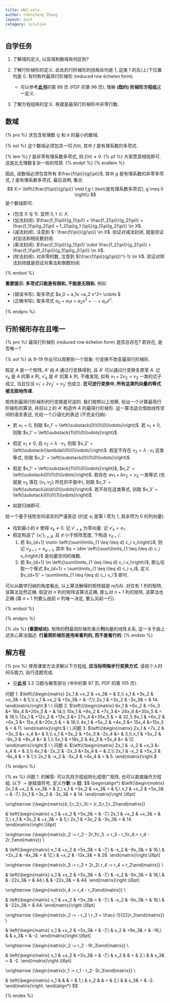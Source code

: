 ```yaml
---
title: HW2-solu
author: Chencheng Zhang
layout: post
category: solution
---
```


## 自学任务

1. 了解域的定义, 以及域和数域有何区别?
2. 了解行阶梯形的定义. 此处的行阶梯形的拐角处均是 $1$, 这类 $1$ 的左/上/下位置均是 $0$. 有时称作最简行阶梯形 (reduced row échelon form).
   - 可以参考[**此书**](https://czhang271828.github.io/Linear-algebra/%E5%8F%82%E8%80%83%E8%B5%84%E6%96%99/%E8%B6%85%E6%B8%85%E6%99%B0%E7%89%88%EF%BC%81%EF%BC%81%E5%BC%A0%E8%B4%A4%E7%A7%91%20%E8%AE%B8%E7%94%AB%E5%8D%8E%20%E9%AB%98%E7%AD%89%E4%BB%A3%E6%95%B0%E8%A7%A3%E9%A2%98%E6%96%B9%E6%B3%95%EF%BC%882ed%EF%BC%89(1).pdf)的第 88 页 (PDF 的第 96 页), 理解 **(既约) 阶梯形方程组**这一定义. 

3. 了解方程组秩的定义. 秩就是最简行阶梯形中非零行数.

## 数域

{% pro %}
求包含有理数 $\mathbb Q$ 和 $\pi$ 的最小的数域.

{% sol %}
这个数域必须包含一切 $f(\pi)$, 其中 $f$ 是有理系数的多项式.

{% lem %}
$f$ 是非零有理系数多项式, 则 $f(\pi) \neq 0$.
{% pf %}
大家愿意相信即可. 这是比无理数复杂一些的性质.
{% endpf %}
{% endlem %}

因此, 该数域必须包含所有 $\frac{f(\pi)}{g(\pi)}$, 其中 $g$ 是有理系数的非零多项式, $f$ 是有理系数多项式. 最后说明, 集合
$$
X:= \left\{\frac{f(\pi)}{g(\pi)} \mid f,g \ \text{是有理系数多项式}, g \neq 0 \right\}
$$
是个数域即可.

- (包含 $0$ 与 $1$). 显然 $0,1 \in X$.
- (加法封闭). $\frac{f_1(\pi)}{g_1(\pi)} + \frac{f_2(\pi)}{g_2(\pi)} = \frac{f_1(\pi)g_2(\pi) + f_2(\pi)g_1 (\pi)}{g_1(\pi)g_2(\pi)} \in X$.
- (减法封闭). 注意到 $- \frac{f(\pi)}{g(\pi)} \in X$. 验证对减法封闭, 就是验证对加法和相反数封闭.
- (乘法封闭). $\frac{f_1(\pi)}{g_1(\pi)} \cdot \frac{f_2(\pi)}{g_2(\pi)} = \frac{f_1(\pi)f_2(\pi)}{g_1(\pi)g_2(\pi)} \in X$.
- (除法封闭). 对非零的数, 注意到 $(\frac{f(\pi)}{g(\pi)})^{-1} \in X$. 验证对除法封闭就是验证对乘法和倒数封闭.

{% endsol %}

**重要提示: 多项式只能是有限和, 不能是无限和.** 例如

- (错误书写). 取多项式 $a_0 + a_1x +a_2 x^2+ \cdots $
- (正确书写). 取多项式 $a_0 + a_1x +a_2 x^2+ \cdots + a_nx^n$.

{% endpro %}

## 行阶梯形存在且唯一

{% pro %}
最简行阶梯形 (reduced row échelon form) 是否总存在? 若存在, 是否唯一?

{% sol %}
从 9-19 作业可以观察到一个现象: 行变换不改变最简行阶梯形.

假定 $A$ 是一个矩阵, $A'$ 由 $A$ 通过行变换得到, 且 $A'$ 可以通过行变换复原至 $A$. 记 $v_k$ 是 $A$ 的第 $k$ 列, $v'_k$ 是 $A'$ 的第 $k$ 列. 不难发现, 如有 $v_1 + 2 v_2 = v_3$ 一类的式子成立, 当且仅当 $v_1' + 2v_2' = v_3'$ 也成立. **在可逆行变换中, 所有这类列向量的等式被无损地传递.**

矩阵到最简行阶梯形的行变换是可逆的. 我们按照以上观察, 给出一个计算最简行阶梯形的算法, 并将以上的 $A'$ 构造作 $A$ 的最简行阶梯形. 这一算法适合借助线性空间的语言表述, 先给一个口语化的表述 (不完全归纳):

- 若 $v_1 = 0$, 则取 $v_1' = \left(\substack{0\\0\\0\\\vdots}\right)$. 若 $v_1 \neq 0$, 则取 $v_1' = \left(\substack{1\\0\\0\\\vdots}\right)$. 

- 假定 $v_1 \neq 0$, 且 $v_2 = \lambda \cdot v_1$, 则取 $v_2' = \left(\substack{\lambda\\0\\0\\\vdots}\right)$. 假定不存在 $v_2 = \lambda \cdot v_1$ 这类等式, 则取 $v_2' = \left(\substack{0\\1\\0\\\vdots}\right)$.

- 假定 $v_1' = \left(\substack{1\\0\\0\\\vdots}\right)$, $v_2' = \left(\substack{0\\1\\0\\\vdots}\right)$. 若存在 $a v_1 + b v_2 = v_3$ 一类等式 (也就是 $v_3$ 落在 $\{v_1, v_2\}$ 所在的平面中), 则取 $v_3' = \left(\substack{a\\b\\0\\\vdots}\right)$. 若不存在这类等式, 则取 $v_3' = \left(\substack{0\\0\\1\\\vdots}\right)$.

- 如是归纳即可.

给一个基于线性空间语言的严谨表述 (约定 $e_l$ 是第 $l$ 项为 $1$, 其余项为 $0$ 的列向量):

- 找到最小的 $k$ 使得 $v_k \neq 0$. 记 $v'_{< k}$ 为零向量. 记 $v'_k = e_1$.
- 假定构造了 $\{v_{i}'\}_{i \leq d}$, 且 $d$ 小于矩阵宽度, 下构造 $v_{d+1}'$.
  1. 若 $v_{d+1} \notin \left\{\sum\limits_{1 \leq i\leq d} c_i v_i\right\}$, 则记 $v_{d+1} = e_{q+1}$, 其中 $q = \dim \left\{\sum\limits_{1 \leq i\leq d} c_i v_i\right\}$ 是向量空间的维数.
  2. 若 $v_{d+1} \in \left\{\sum\limits_{1 \leq i\leq d} c_i v_i\right\}$, 那么任取一个等式 $v_{d+1} = \sum\limits_{1 \leq i\leq d} c_i v_i$, 定义 $v_{d+1}' = \sum\limits_{1 \leq i\leq d} c_i v_i'$ 即可.

可以从数学归纳的角度看出, 以上算法解得的矩阵就是 $ref(A)$. 对仅有 $1$ 列的矩阵, 该算法显然正确. 假定对 $n$ 列的矩阵该算法正确, 那么对 $n+1$ 列的矩阵, 该算法也正确 (第 $n+1$ 列要么由前 $n$ 列唯一决定, 要么另起一行).

{% endsol %}

{% endpro %}

{% slo %}
**(重要结论).** 矩阵的**行**最简阶梯形表示**列**向量的线性关系, 这一关于由上述贪心算法描述. **行最简阶梯形是用来看列的, 而不是看行的**.
{% endslo %}

## 解方程

{% pro %}
使用课堂方法求解以下方程组, **应当标明每步行变换方式**. 请视个人时间与能力, 自行选题完成.

- 见[**此书**](https://czhang271828.github.io/Linear-algebra/%E5%8F%82%E8%80%83%E8%B5%84%E6%96%99/%E8%B6%85%E6%B8%85%E6%99%B0%E7%89%88%EF%BC%81%EF%BC%81%E5%BC%A0%E8%B4%A4%E7%A7%91%20%E8%AE%B8%E7%94%AB%E5%8D%8E%20%E9%AB%98%E7%AD%89%E4%BB%A3%E6%95%B0%E8%A7%A3%E9%A2%98%E6%96%B9%E6%B3%95%EF%BC%882ed%EF%BC%89(1).pdf) 3.3 习题与解答部分 (书中的第 97 页, PDF 的第 105 页).

问题 1. $\left\{\begin{matrix}
2x_1 & +x_2 & +x_3& = & 2,\\
x_1 & +3x_2 & +x_3& = & 5,\\
x_1 & +x_2 & +5x_3& = & -7,\\
2x_1 & +3x_2 & -3x_3& = & 14.
\end{matrix}\right.$
\\
\\
问题 2. $\left\{\begin{matrix}
6x_1 & +6x_2 & +5x_3 &+ 18x_4 &+20x_5 & = & 14,\\
10x_1 & +9x_2 & +7x_3 &+ 24x_4 &+30x_5 & = & 18,\\
12x_1 & +12x_2 & +13x_3 &+ 27x_4 &+35x_5 & = & 32,\\
8x_1 & +6x_2 & +6x_3 &+ 15x_4 &+20x_5 & = & 16,\\
4x_1 & +5x_2 & +4x_3 &+ 15x_4 &+15x_5 & = & 11.
\end{matrix}\right.$
\\
\\
问题 3. $\left\{\begin{matrix}
2x_1 & +7x_2 & +3x_3 &+ x_4 &= & 5,\\
x_1 & +3x_2 & +5x_3 & -2x_4 &= & 3,\\
x_1 & +5x_2 & -9x_3 & +8x_4 &= & 1,\\
5x_1 & +18x_2 & 4x_3 & +5x_4 &= & 12.
\end{matrix}\right.$
\\
\\
问题 4. $\left\{\begin{matrix}
2x_1 & -x_2 & +x_3 &- x_4 & = & 3,\\
4x_1 & -2x_2 & -2x_3 &+3x_4 & = & 2,\\
2x_1 & -x_2 & +5x_3 & -6x_4 & = & 1,\\
2x_1 & -x_2 & -3x_3 & +4x_4 & = & 5.
\end{matrix}\right.$

{% endpro %}

{% ex %}
问题 1. 的解答: 可以先将方程组转化成增广矩阵, 也可以直接操作方程组. 以下 $:=$ 是赋值符号, 定义作**新 := 旧**.
$$
\begin{align*}
&\left\{\begin{matrix}
2x_1 & +x_2 & +x_3& = & 2,\\
x_1 & +3x_2 & +x_3& = & 5,\\
x_1 & +x_2 & +5x_3& = & -7,\\
2x_1 & +3x_2 & -3x_3& = & 14.
\end{matrix}\right.\\[6pt]

\xrightarrow {\begin{matrix}(r_1;r_2;r_3):= (r_3;r_1;r_2)\end{matrix}} 

& \left\{\begin{matrix}
x_1 & +x_2 & +5x_3& = & -7,\\
2x_1 & +x_2 & +x_3& = & 2,\\
x_1 & +3x_2 & +x_3& = & 5,\\
2x_1 & +3x_2 & -3x_3& = & 14.
\end{matrix}\right.\\[6pt]

\xrightarrow {\begin{matrix}r_2 := r_2 - 2r_1\\r_3 := r_3 - r_1\\r_4:= r_4 - 2r_1\end{matrix}} \ 

& \left\{\begin{matrix}
x_1 & +x_2 & +5x_3& = & -7,\\
 & -x_2 & -9x_3& = & 16,\\
 & +2x_2 & -4x_3& = & 12,\\
 & +x_2 & -13x_3& = & 28.
\end{matrix}\right.\\[6pt]

\xrightarrow {\begin{matrix}r_3 := r_3 + 2r_2\\ r_4 := r_4 + r_2\end{matrix}} \ 

& \left\{\begin{matrix}
x_1 & +x_2 & +5x_3& = & -7,\\
 & -x_2 & -9x_3& = & 16,\\
 &  & -22x_3& = & 44,\\
 &  & -22x_3& = & 44.
\end{matrix}\right.\\[6pt]

\xrightarrow {\begin{matrix}r_4 := r_4 - r_3\end{matrix}} \ 

& \left\{\begin{matrix}
x_1 & +x_2 & +5x_3& = & -7,\\
 & -x_2 & -9x_3& = & 16,\\
 &  & -22x_3& = & 44.
\end{matrix}\right.\\[6pt]

\xrightarrow {\begin{matrix}r_2 := - r_2 \\ r_3 = \frac{-1}{22}r_3\end{matrix}} \ 

& \left\{\begin{matrix}
x_1 & +x_2 & +5x_3& = & -7,\\
 & x_2 & +9x_3& = & -16,\\
 &  & x_3& = & -2.
\end{matrix}\right.\\[6pt]

\xrightarrow {\begin{matrix}r_2 := r_2 - 9r_3\end{matrix}} \ 

& \left\{\begin{matrix}
x_1 & +x_2 & +5x_3& = & -7,\\
 & x_2 & & = & 2,\\
 &  & x_3& = & -2.
\end{matrix}\right.\\[6pt]

\xrightarrow {\begin{matrix}r_1 := r_1 - r_2- 5r_3\end{matrix}} \ 

& \left\{\begin{matrix}
x_1 & & & = & 1,\\
 & x_2 & & = & 2,\\
 &  & x_3& = & -2.
\end{matrix}\right.
\end{align*}
$$

{% endex %}
